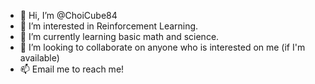 - 👋 Hi, I’m @ChoiCube84
- 👀 I’m interested in Reinforcement Learning.
- 🌱 I’m currently learning basic math and science.
- 💞️ I’m looking to collaborate on anyone who is interested on me (if I'm available)
- 📫 Email me to reach me!

<!---
ChoiCube84/ChoiCube84 is a ✨ special ✨ repository because its `README.md` (this file) appears on your GitHub profile.
You can click the Preview link to take a look at your changes.
--->
